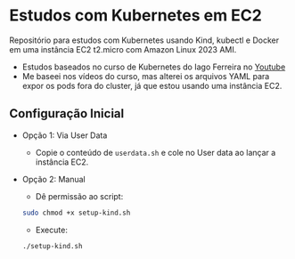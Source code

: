 # Estudos com Kubernetes em EC2 

Repositório para estudos com Kubernetes usando Kind, kubectl e Docker em uma instância EC2 t2.micro com Amazon Linux 2023 AMI.

- Estudos baseados no curso de Kubernetes do Iago Ferreira no [Youtube](https://www.youtube.com/playlist?list=PLPqoPgWuohm4vXVBZYaHhBJ8CCjlnb-YV&si=l8QCI8jxNcRitSqd)
- Me baseei nos vídeos do curso, mas alterei os arquivos YAML para expor os pods fora do cluster, já que estou usando uma instância EC2.

## Configuração Inicial
  - Opção 1: Via User Data
    - Copie o conteúdo de `userdata.sh` e cole no User data ao lançar a instância EC2.
  
  - Opção 2: Manual
    - Dê permissão ao script:
    ```bash
    sudo chmod +x setup-kind.sh
    ```
    - Execute:
    ```bash
    ./setup-kind.sh
    ```

